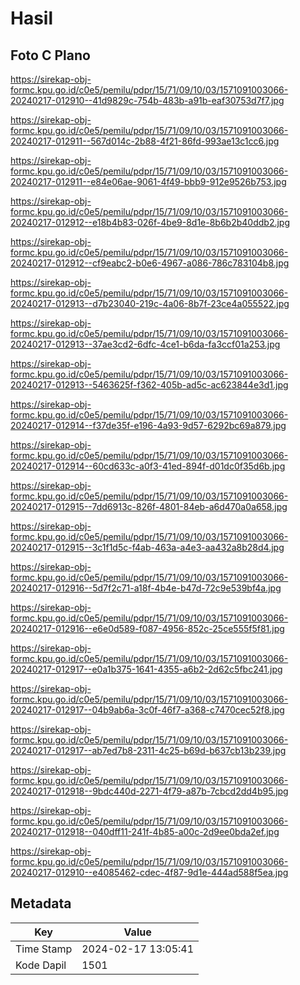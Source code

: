 # Hasil

## Foto C Plano

https://sirekap-obj-formc.kpu.go.id/c0e5/pemilu/pdpr/15/71/09/10/03/1571091003066-20240217-012910--41d9829c-754b-483b-a91b-eaf30753d7f7.jpg

https://sirekap-obj-formc.kpu.go.id/c0e5/pemilu/pdpr/15/71/09/10/03/1571091003066-20240217-012911--567d014c-2b88-4f21-86fd-993ae13c1cc6.jpg

https://sirekap-obj-formc.kpu.go.id/c0e5/pemilu/pdpr/15/71/09/10/03/1571091003066-20240217-012911--e84e06ae-9061-4f49-bbb9-912e9526b753.jpg

https://sirekap-obj-formc.kpu.go.id/c0e5/pemilu/pdpr/15/71/09/10/03/1571091003066-20240217-012912--e18b4b83-026f-4be9-8d1e-8b6b2b40ddb2.jpg

https://sirekap-obj-formc.kpu.go.id/c0e5/pemilu/pdpr/15/71/09/10/03/1571091003066-20240217-012912--cf9eabc2-b0e6-4967-a086-786c783104b8.jpg

https://sirekap-obj-formc.kpu.go.id/c0e5/pemilu/pdpr/15/71/09/10/03/1571091003066-20240217-012913--d7b23040-219c-4a06-8b7f-23ce4a055522.jpg

https://sirekap-obj-formc.kpu.go.id/c0e5/pemilu/pdpr/15/71/09/10/03/1571091003066-20240217-012913--37ae3cd2-6dfc-4ce1-b6da-fa3ccf01a253.jpg

https://sirekap-obj-formc.kpu.go.id/c0e5/pemilu/pdpr/15/71/09/10/03/1571091003066-20240217-012913--5463625f-f362-405b-ad5c-ac623844e3d1.jpg

https://sirekap-obj-formc.kpu.go.id/c0e5/pemilu/pdpr/15/71/09/10/03/1571091003066-20240217-012914--f37de35f-e196-4a93-9d57-6292bc69a879.jpg

https://sirekap-obj-formc.kpu.go.id/c0e5/pemilu/pdpr/15/71/09/10/03/1571091003066-20240217-012914--60cd633c-a0f3-41ed-894f-d01dc0f35d6b.jpg

https://sirekap-obj-formc.kpu.go.id/c0e5/pemilu/pdpr/15/71/09/10/03/1571091003066-20240217-012915--7dd6913c-826f-4801-84eb-a6d470a0a658.jpg

https://sirekap-obj-formc.kpu.go.id/c0e5/pemilu/pdpr/15/71/09/10/03/1571091003066-20240217-012915--3c1f1d5c-f4ab-463a-a4e3-aa432a8b28d4.jpg

https://sirekap-obj-formc.kpu.go.id/c0e5/pemilu/pdpr/15/71/09/10/03/1571091003066-20240217-012916--5d7f2c71-a18f-4b4e-b47d-72c9e539bf4a.jpg

https://sirekap-obj-formc.kpu.go.id/c0e5/pemilu/pdpr/15/71/09/10/03/1571091003066-20240217-012916--e6e0d589-f087-4956-852c-25ce555f5f81.jpg

https://sirekap-obj-formc.kpu.go.id/c0e5/pemilu/pdpr/15/71/09/10/03/1571091003066-20240217-012917--e0a1b375-1641-4355-a6b2-2d62c5fbc241.jpg

https://sirekap-obj-formc.kpu.go.id/c0e5/pemilu/pdpr/15/71/09/10/03/1571091003066-20240217-012917--04b9ab6a-3c0f-46f7-a368-c7470cec52f8.jpg

https://sirekap-obj-formc.kpu.go.id/c0e5/pemilu/pdpr/15/71/09/10/03/1571091003066-20240217-012917--ab7ed7b8-2311-4c25-b69d-b637cb13b239.jpg

https://sirekap-obj-formc.kpu.go.id/c0e5/pemilu/pdpr/15/71/09/10/03/1571091003066-20240217-012918--9bdc440d-2271-4f79-a87b-7cbcd2dd4b95.jpg

https://sirekap-obj-formc.kpu.go.id/c0e5/pemilu/pdpr/15/71/09/10/03/1571091003066-20240217-012918--040dff11-241f-4b85-a00c-2d9ee0bda2ef.jpg

https://sirekap-obj-formc.kpu.go.id/c0e5/pemilu/pdpr/15/71/09/10/03/1571091003066-20240217-012910--e4085462-cdec-4f87-9d1e-444ad588f5ea.jpg


## Metadata

| Key        | Value               |
| ---------- | ------------------- |
| Time Stamp | 2024-02-17 13:05:41 |
| Kode Dapil | 1501                |



